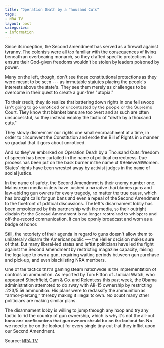 ```yaml
---
title: "Operation Death by a Thousand Cuts"
tags:
- NRA TV
layout: post
categories:
- information
---
```


Since its inception, the Second Amendment has served as a firewall against tyranny. The colonists were all too familiar with the consequences of living beneath an overbearing monarch, so they drafted specific protections to ensure their God-given freedoms wouldn't be stolen by leaders poisoned by power.

Many on the left, though, don't see those constitutional protections as they were meant to be seen --- as immutable statutes placing the people's interests above the state's. They see them merely as challenges to be overcome in their quest to create a gun-free "utopia."

To their credit, they do realize that battering down rights in one fell swoop isn't going to go unnoticed or uncontested by the people or the Supreme Court. They know that blanket bans are too overt and as such are often unsuccessful, so they instead employ the tactic of "death by a thousand cuts."

They slowly dismember our rights one small encroachment at a time, in order to circumvent the Constitution and erode the Bill of Rights in a manner so gradual that it goes about unnoticed.

And so they've embarked on Operation Death by a Thousand Cuts: freedom of speech has been curtailed in the name of political correctness. Due process has been put on the back burner in the name of #BelieveAllWomen. States' rights have been wrested away by activist judges in the name of social justice.

In the name of safety, the Second Amendment is their enemy number one. Mainstream media outlets have pushed a narrative that blames guns and law-abiding gun owners for every tragedy, no matter the true cause, which has brought calls for gun bans and even a repeal of the Second Amendment to the forefront of political discussions. The left's disarmament lobby has been emboldened by this partnership with the media, so their outright disdain for the Second Amendment is no longer restrained to whispers and off-the-record communication. It can be openly broadcast and worn as a badge of honor.

Still, the notoriety of their agenda in regard to guns doesn't allow them to unilaterally disarm the American public --- the Heller decision makes sure of that. But many liberal-led states and leftist politicians have led the fight against the Second Amendment by restricting magazine capacity, raising the legal age to own a gun, requiring waiting periods between gun purchase and pick-up, and even blacklisting NRA members.

One of the tactics that's gaining steam nationwide is the implementation of controls on ammunition. As reported by Tom Fitton of Judicial Watch, who appeared Stinchfield, Cam & Co, and Relentless this past week, the Obama administration attempted to do away with AR-15 ownership by restricting .223/5.56 ammunition. His plans were to reclassify the ammunition as "armor-piercing," thereby making it illegal to own. No doubt many other politicians are making similar plans.

The disarmament lobby is willing to jump through any hoop and try any tactic to rid the country of gun ownership, which is why it's not the all-out bans and confiscations that gun owners should be on the lookout for. No --- we need to be on the lookout for every single tiny cut that they inflict upon our Second Amendment.

Source: [NRA TV](https://graphics.nra.org/nra-tv/2018-10-21/2018-10-21.html)
